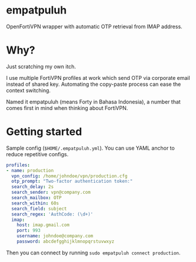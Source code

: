 # empatpuluh

OpenFortiVPN wrapper with automatic OTP retrieval from IMAP address.

# Why?

Just scratching my own itch.

I use multiple FortiVPN profiles at work which send OTP via corporate email instead of shared key. Automating the copy-paste process can ease the context switching.

Named it empatpuluh (means Forty in Bahasa Indonesia), a number that comes first in mind when thinking about FortiVPN.

# Getting started

Sample config (`$HOME/.empatpuluh.yml`). You can use YAML anchor to reduce repetitive configs.

```yaml
profiles:
- name: production
  vpn_config: /home/johndoe/vpn/production.cfg
  otp_prompt: "Two-factor authentication token:"
  search_delay: 2s
  search_sender: vpn@company.com
  search_mailbox: OTP
  search_within: 60s
  search_field: subject
  search_regex: 'AuthCode: (\d+)'
  imap:
    host: imap.gmail.com
    port: 993
    username: johndoe@company.com
    password: abcdefgghijklmnopqrstuvwxyz
```

Then you can connect by running `sudo empatpuluh connect production`.
